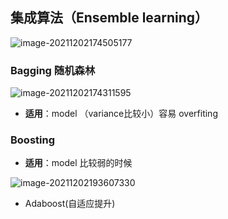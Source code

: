 ## 集成算法（Ensemble learning）

![image-20211202174505177](https://gitee.com/humble_ao/Image/raw/master/image-20211202174505177.png)

### Bagging 随机森林

![image-20211202174311595](https://gitee.com/humble_ao/Image/raw/master/image-20211202174311595.png)

- **适用**：model （variance比较小）容易 overfiting

### Boosting

- **适用**：model 比较弱的时候

![image-20211202193607330](https://gitee.com/humble_ao/Image/raw/master/image-20211202193607330.png)

- Adaboost(自适应提升)
